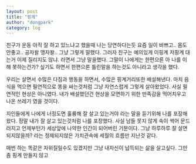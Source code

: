 ```yaml
---
layout: post
title: "핑계"
author: "dongpark"
category: log
---
```


친구가 운동 아직 잘 하고 있느냐고 했을때 나는 당연하다는듯 요즘 일이 바쁘고.. 몸도 안좋고.. 공자왈 맹자왈..
그냥 그렇게 말했다.
그러자 친구는 예의있게 이핑계 저핑계 대는거 이제 질리지도 않냐. 라면서 그냥 말을했다.
그말이 나에게는 한편으론 아 나를 이해 못하는건가? 싶기도 하면서 한편으론 틀린말을 하는것도 아니라고 생각을 했다.

우리는 살면서 수많은 다짐과 행동을 하면서, 수많은 핑계거리또한 배설해낸다. 
마치 음식을 먹으면 필연적으로 똥을 싸는것처럼 그냥 자연스럽게 그렇게 살아왔었다.
사실 필연적인 현상은 아니였다.
내가 배설했던건 현상을 모면하기 위한 만족감을 먹어치우고 나온 쓰레기 였을 것이다.

지인들에게 나에게 너정도면 훌륭해 잘 살고 있는거야 라는 말을 듣기위해 나를 포장해왔다.
정말 내가 잘 살고 있는것처럼 나를 포장했다.
사실 남들 못지 않게 속이 썩어 문드러지고 언제부턴가 세상앞에 나약한 인간이 되어버린 기분이다.
그냥 하루하루 잘 살면 되지않을까? 라는 정제되지않은 가치관속에 세월의 흐름만 지난것 같다.

매번 하는 똑같은 자위질일수도 있겠지만 그냥 내자신이 납득되는 삶을 살고싶다. 그만좀 핑계 만들지 않고

